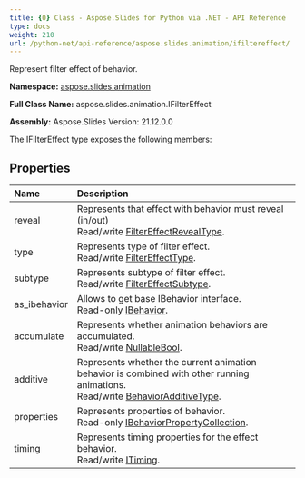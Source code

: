 ```yaml
---
title: {0} Class - Aspose.Slides for Python via .NET - API Reference
type: docs
weight: 210
url: /python-net/api-reference/aspose.slides.animation/ifiltereffect/
---
```


Represent filter effect of behavior.

**Namespace:** [aspose.slides.animation](/python-net/api-reference/aspose.slides.animation/)

**Full Class Name:** aspose.slides.animation.IFilterEffect

**Assembly:**  Aspose.Slides Version: 21.12.0.0

The IFilterEffect type exposes the following members:
## **Properties**
|**Name**|**Description**|
| :- | :- |
|reveal|Represents that effect with behavior must reveal (in/out)<br/>            Read/write [FilterEffectRevealType](/python-net/api-reference/aspose.slides.animation/filtereffectrevealtype/).|
|type|Represents type of filter effect.<br/>            Read/write [FilterEffectType](/python-net/api-reference/aspose.slides.animation/filtereffecttype/).|
|subtype|Represents subtype of filter effect.<br/>            Read/write [FilterEffectSubtype](/python-net/api-reference/aspose.slides.animation/filtereffectsubtype/).|
|as_ibehavior|Allows to get base IBehavior interface.<br/>            Read-only [IBehavior](/python-net/api-reference/aspose.slides.animation/ibehavior/).|
|accumulate|Represents whether animation behaviors are accumulated.<br/>            Read/write [NullableBool](/python-net/api-reference/aspose.slides/nullablebool/).|
|additive|Represents whether the current animation behavior is combined with other running animations.<br/>            Read/write [BehaviorAdditiveType](/python-net/api-reference/aspose.slides.animation/behavioradditivetype/).|
|properties|Represents properties of behavior.<br/>            Read-only [IBehaviorPropertyCollection](/python-net/api-reference/aspose.slides.animation/ibehaviorpropertycollection/).|
|timing|Represents timing properties for the effect behavior.<br/>            Read/write [ITiming](/python-net/api-reference/aspose.slides.animation/itiming/).|
